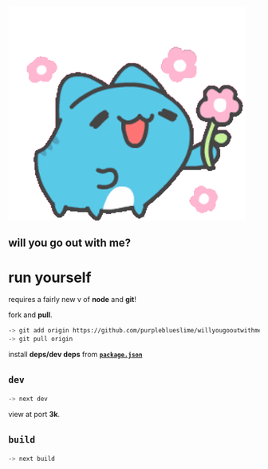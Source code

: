![capoo flowers](./public/capoo-flowers.gif)

## will you go out with me?

# run yourself 
requires a fairly new v of **node** and **git**!

fork and **pull**.
```sh
-> git add origin https://github.com/purpleblueslime/willyougooutwithme.git 
-> git pull origin
```

install **deps/dev deps** from [**`package.json`**](./package.json)

## `dev`
```sh
-> next dev
```
view at port **3k**.

## `build`
```sh
-> next build
```